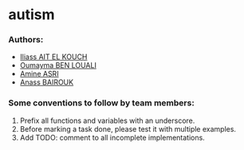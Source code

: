 # autism

### Authors:
- [Iliass AIT EL KOUCH ]()
- [Oumayma BEN LOUALI]()
- [Amine ASRI]()
- [Anass BAIROUK](https://www.linkedin.com/in/anass-bairouk-258673109/)

### Some conventions to follow by team members:
1. Prefix all functions and variables with an underscore.
2. Before marking a task done, please test it with multiple examples.
3. Add TODO: comment to all incomplete implementations.
